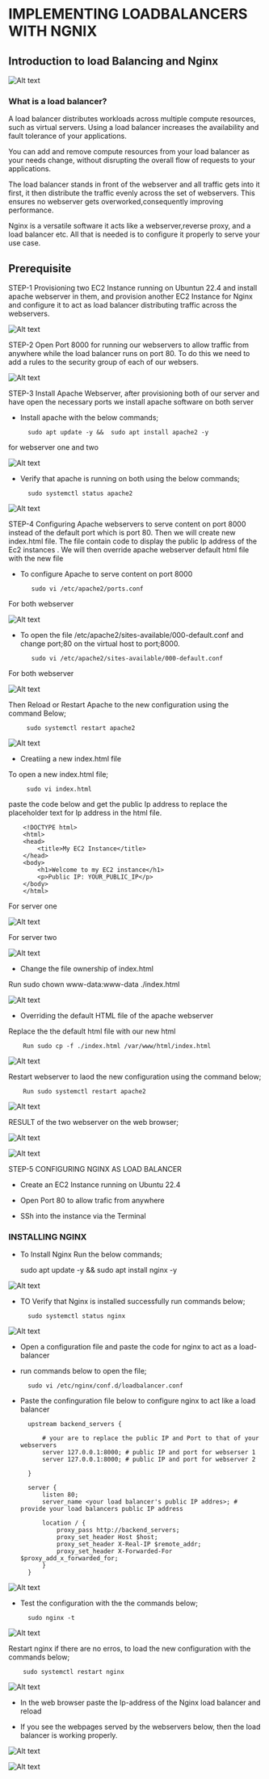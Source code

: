 # IMPLEMENTING LOADBALANCERS WITH NGNIX

## Introduction to load Balancing and Nginx

![Alt text](Images/0001.png)

### What is a load balancer?

A load balancer distributes workloads across multiple compute resources, such as virtual servers. Using a load balancer increases the availability and fault tolerance of your applications.

You can add and remove compute resources from your load balancer as your needs change, without disrupting the overall flow of requests to your applications.

The load balancer stands in front of the webserver and all traffic gets into it first, it then distribute the traffic evenly across the set of webservers. This ensures no webserver gets overworked,consequently improving performance.

Nginx is a versatile software it acts like a webserver,reverse proxy, and a load balancer etc. All that is needed is to configure it properly to serve your use case.

## Prerequisite

STEP-1 Provisioning two EC2 Instance running on Ubuntun 22.4 and install apache webserver in them, and provision another EC2 Instance for Nginx and configure it to act as load balancer distributing traffic across the webservers.

![Alt text](Images/002.png)

STEP-2 Open Port 8000 for running our webservers to allow traffic from anywhere while the load balancer runs on port 80. To do this we need to add a rules to the security group of each of our websers.

![Alt text](Images/003.png)

STEP-3 Install Apache Webserver, after provisioning both of our server and have open the necessary ports we install apache software on both server

- Install apache with the below commands;

        sudo apt update -y &&  sudo apt install apache2 -y

for webserver one and two 

![Alt text](Images/004.JPG)

- Verify that apache is running on both using the below commands;

        sudo systemctl status apache2

![Alt text](Images/005.JPG)

STEP-4 Configuring Apache webservers to serve content on port 8000 instead of the default port which is port 80. Then we will create new index.html file. The file contain code to display the public Ip address of the Ec2 instances . We will then override apache webserver default html file with the new file

- To configure Apache to serve content on port 8000 

         sudo vi /etc/apache2/ports.conf 

For both webserver

![Alt text](Images/006.JPG)

- To open the file /etc/apache2/sites-available/000-default.conf and change port;80 on the virtual host to port;8000.

         sudo vi /etc/apache2/sites-available/000-default.conf

For both webserver

![Alt text](Images/007.JPG)

Then Reload or Restart Apache to the new configuration using the command Below;

         sudo systemctl restart apache2 

![Alt text](Images/008.JPG)

- Creatiing a new index.html file

To open a new index.html file;

         sudo vi index.html

paste the code below and get the public Ip address to replace the placeholder text for Ip address in the html file.

        <!DOCTYPE html>
        <html>
        <head>
            <title>My EC2 Instance</title>
        </head>
        <body>
            <h1>Welcome to my EC2 instance</h1>
            <p>Public IP: YOUR_PUBLIC_IP</p>
        </body>
        </html>

For server one

![Alt text](Images/009.JPG)

For server two

![Alt text](Images/018.JPG)

- Change the file ownership of index.html

Run sudo chown www-data:www-data ./index.html

![Alt text](Images/010.JPG)

- Overriding the default HTML file of the apache webserver

Replace the the default html file with our new html 

        Run sudo cp -f ./index.html /var/www/html/index.html

![Alt text](Images/011.JPG)

Restart webserver to laod the new configuration using the command below;

        Run sudo systemctl restart apache2 

![Alt text](Images/012.JPG)

RESULT of the two webserver on the web browser; 

![Alt text](Images/013.JPG)

![Alt text](Images/019.JPG)

STEP-5 CONFIGURING NGINX AS LOAD BALANCER

- Create an EC2 Instance running on Ubuntu 22.4

- Open Port 80 to allow trafic from anywhere

- SSh into the instance via the Terminal

### INSTALLING NGINX

- To Install Nginx Run the below commands; 

    sudo apt update -y && sudo apt install nginx -y

![Alt text](Images/020.JPG)

- TO Verify that Nginx is installed successfully run commands below;

        sudo systemctl status nginx

![Alt text](Images/021.JPG)

- Open a configuration file and paste the code for nginx to act as a load-balancer

- run commands below to open the file;

        sudo vi /etc/nginx/conf.d/loadbalancer.conf

- Paste the confinguration file below to configure nginx to act like a load balancer

        
        upstream backend_servers {

            # your are to replace the public IP and Port to that of your webservers
            server 127.0.0.1:8000; # public IP and port for webserser 1
            server 127.0.0.1:8000; # public IP and port for webserver 2

        }

        server {
            listen 80;
            server_name <your load balancer's public IP addres>; # provide your load balancers public IP address

            location / {
                proxy_pass http://backend_servers;
                proxy_set_header Host $host;
                proxy_set_header X-Real-IP $remote_addr;
                proxy_set_header X-Forwarded-For $proxy_add_x_forwarded_for;
            }
        }
    
![Alt text](Images/025.JPG)

- Test the configuration with the the commands below;

        sudo nginx -t

![Alt text](Images/023.JPG)

Restart nginx if there are no erros, to load the new configuration with the commands below;

        sudo systemctl restart nginx
        
![Alt text](Images/024.JPG)

- In the web browser paste the Ip-address of the Nginx load balancer and reload

- If you see the webpages served by the webservers below, then the load balancer is working properly.

![Alt text](Images/026.JPG)

![Alt text](Images/027.JPG)


